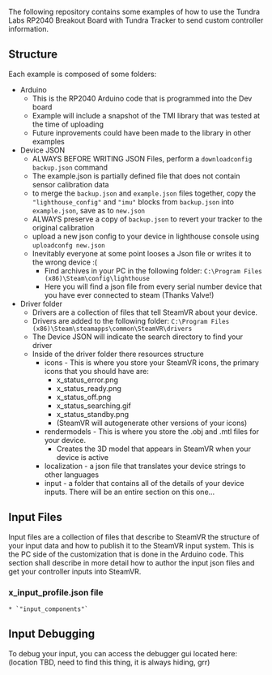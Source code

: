 The following repository contains some examples of how to use the Tundra Labs RP2040 Breakout Board with Tundra Tracker to send custom controller information.

## Structure
Each example is composed of some folders:
* Arduino
    * This is the RP2040 Arduino code that is programmed into the Dev board
    * Example will include a snapshot of the TMI library that was tested at the time of uploading
    * Future inprovements could have been made to the library in other examples
* Device JSON
    * ALWAYS BEFORE WRITING JSON Files, perform a `downloadconfig backup.json` command  
    * The example.json is partially defined file that does not contain sensor calibration data
    * to merge the `backup.json` and `example.json` files together, copy the `"lighthouse_config"` and `"imu"` blocks from `backup.json` into `example.json`, save as to `new.json`
    * ALWAYS preserve a copy of `backup.json` to revert your tracker to the original calibration
    * upload a new json config to your device in lighthouse console using `uploadconfg new.json`
    * Inevitably everyone at some point looses a Json file or writes it to the wrong device :(
        * Find archives in your PC in the following folder: `C:\Program Files (x86)\Steam\config\lighthouse`
        * Here you will find a json file from every serial number device that you have ever connected to steam (Thanks Valve!)
* Driver folder
    * Drivers are a collection of files that tell SteamVR about your device.
    * Drivers are added to the following folder: `C:\Program Files (x86)\Steam\steamapps\common\SteamVR\drivers`
    * The Device JSON will indicate the search directory to find your driver
    * Inside of the driver folder there resources structure
        * icons - This is where you store your SteamVR icons, the primary icons that you should have are:
            * x_status_error.png
            * x_status_ready.png
            * x_status_off.png
            * x_status_searching.gif
            * x_status_standby.png
            * (SteamVR will autogenerate other versions of your icons)
        * rendermodels - This is where you store the .obj and .mtl files for your device.
            * Creates the 3D model that appears in SteamVR when your device is active
        * localization - a json file that translates your device strings to other languages
        * input - a folder that contains all of the details of your device inputs.  There will be an entire section on this one...

## Input Files
Input files are a collection of files that describe to SteamVR the structure of your input data and how to publish it to the SteamVR input system.  This is the PC side of the customization that is done in the Arduino code.  This section shall describe in more detail how to author the input json files and get your controller inputs into SteamVR.

### x_input_profile.json file
    * `"input_components"`
        

## Input Debugging
To debug your input, you can access the debugger gui located here: (location TBD, need to find this thing, it is always hiding, grr)